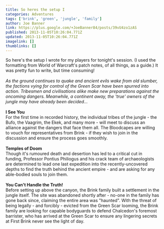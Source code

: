 ```yaml
---
title: So heres the setup I
categories: Adventures
tags: ['brink', 'green', 'jungle', 'family']
author: Joe Banner
link: https://plus.google.com/+JoeBanner84/posts/39vU4zo1zAS
published: 2013-11-05T10:26:04.771Z
updated: 2013-11-05T10:26:04.771Z
imagelink: []
thumblinks: []
---
```


So here&#39;s the setup I wrote for my players for tonight&#39;s session. (I used the formatting from World of Warcraft&#39;s patch notes, of all things, as a guide.) It was pretty fun to write, but time consuming!<br /><br /><i>As the ground continues to quake and ancient evils wake from old slumber, the factions vying for control of the Green Scar have been spurred into action. Tribesmen and civilisations alike make new preparations against the oncoming dangers. Meanwhile, a continent away, the &#39;true&#39; owners of the jungle may have already been decided...</i><br /><br /><b>I See You</b><br />For the first time in recorded history, the individual tribes of the jungle - the Bufo, the Vaagrim, the Ekek, and many more - will meet to discuss an alliance against the dangers that face them all. The Bloodcapes are willing to vouch for representatives from Brink - if they wish to join in the discussion and ensure the process goes smoothly. <br /><br /><b>Temples of Doom</b><br />Though it&#39;s rumoured death and desertion has led to a critical cut in funding, Professor Pontius Philiogus and his crack team of archaeologists are determined to lead one last expedition into the recently-uncovered depths to find the truth behind the ancient empire - and are asking for any able-bodied souls to join them.<br /><br /><b>You Can&#39;t Handle the Truth!</b><br />Before setting up above the canyon, the Brink family built a settlement in the jungle itself. The site was abandoned shortly after - no-one in the family has gone back since, claiming the entire area was &quot;haunted&quot;. With the threat of being legally - and forcibly - evicted from the Green Scar looming, the Brink family are looking for capable bodyguards to defend Chalcedon&#39;s foremost barrister, who has arrived at the Green Scar to ensure any lingering secrets at First Brink never see the light of day. 
